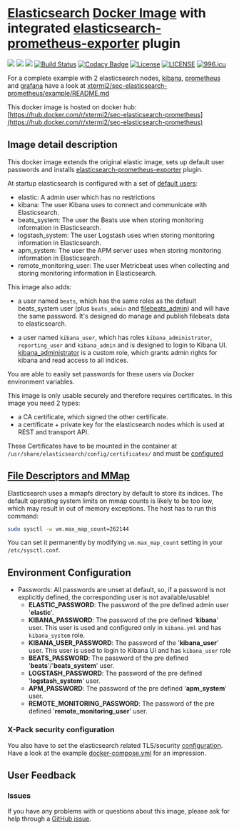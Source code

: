 # [Elasticsearch](https://www.elastic.co/products/elasticsearch) [Docker Image](https://www.docker.elastic.co/) with integrated [elasticsearch-prometheus-exporter](https://github.com/vvanholl/elasticsearch-prometheus-exporter) plugin

[![](https://images.microbadger.com/badges/version/xtermi2/sec-elasticsearch-prometheus.svg)](https://microbadger.com/images/xtermi2/sec-elasticsearch-prometheus)
[![](https://images.microbadger.com/badges/image/xtermi2/sec-elasticsearch-prometheus.svg)](https://microbadger.com/images/xtermi2/sec-elasticsearch-prometheus)
[![](https://images.microbadger.com/badges/commit/xtermi2/sec-elasticsearch-prometheus.svg)](https://microbadger.com/images/xtermi2/sec-elasticsearch-prometheus)
[![Build Status](https://travis-ci.org/xtermi2/sec-elasticsearch-prometheus.svg?branch=master)](https://travis-ci.org/xtermi2/sec-elasticsearch-prometheus)
[![Codacy Badge](https://api.codacy.com/project/badge/Grade/796f8f4c83704979ab757e921c79c1ca)](https://www.codacy.com/manual/xtermi2/sec-elasticsearch-prometheus?utm_source=github.com&utm_medium=referral&utm_content=xtermi2/sec-elasticsearch-prometheus&utm_campaign=Badge_Grade)
[![License](https://img.shields.io/badge/License-Apache%202.0-blue.svg)](https://opensource.org/licenses/Apache-2.0)
[![LICENSE](https://img.shields.io/badge/license-Anti%20996-blue.svg)](https://github.com/996icu/996.ICU/blob/master/LICENSE)
[![996.icu](https://img.shields.io/badge/link-996.icu-red.svg)](https://996.icu)

For a complete example with 2 elasticsearch nodes, [kibana](https://www.elastic.co/products/kibana), 
[prometheus](https://prometheus.io) and [grafana](https://grafana.com) have a look at
 [xtermi2/sec-elasticsearch-prometheus/example/README.md](https://github.com/xtermi2/sec-elasticsearch-prometheus/tree/master/example)

This docker image is hosted on docker hub: [https://hub.docker.com/r/xtermi2/sec-elasticsearch-prometheus](https://hub.docker.com/r/xtermi2/sec-elasticsearch-prometheus)

## Image detail description

This docker image extends the original elastic image, sets up default user passwords and installs 
[elasticsearch-prometheus-exporter](https://github.com/vvanholl/elasticsearch-prometheus-exporter) plugin. 

At startup elasticsearch is configured with a set of 
[default users](https://www.elastic.co/guide/en/elastic-stack-overview/current/built-in-users.html):

-   elastic: A admin user which has no restrictions
-   kibana: The user Kibana uses to connect and communicate with Elasticsearch.
-   beats_system: The user the Beats use when storing monitoring information in Elasticsearch.
-   logstash_system: The user Logstash uses when storing monitoring information in Elasticsearch.
-   apm_system: The user the APM server uses when storing monitoring information in Elasticsearch.
-   remote_monitoring_user: The user Metricbeat uses when collecting and storing monitoring information in Elasticsearch.

This image also adds:

-   a user named `beats`, which has the same roles as the default beats_system user (plus `beats_admin` and 
    [filebeats_admin](https://github.com/xtermi2/sec-elasticsearch-prometheus/tree/master/src/main/resources/config/roles.yml)) 
    and will have the same password. It's designed do manage and publish filebeats data to elasticsearch.

-   a user named `kibana_user`, which has roles `kibana_administrator`, `reporting_user` and `kibana_admin` and is designed to login to Kibana UI.
    [kibana_administrator](https://github.com/xtermi2/sec-elasticsearch-prometheus/tree/master/src/main/resources/config/roles.yml) 
    is a custom role, which grants admin rights for kibana and read access to all indices.

You are able to easily set passwords for these users via Docker environment variables.

This image is only usable securely and therefore requires certificates. In this image you need 2 types:

-   a CA certificate, which signed the other certificate.
-   a certificate + private key for the elasticsearch nodes which is used at REST and transport API.

These Certificates have to be mounted in the container at `/usr/share/elasticsearch/config/certificates/` and must be [configured](#x-pack-security-configuration) 

## [File Descriptors and MMap](https://www.elastic.co/guide/en/elasticsearch/reference/current/vm-max-map-count.html)

Elasticsearch uses a mmapfs directory by default to store its indices. The default operating system limits on mmap counts 
is likely to be too low, which may result in out of memory exceptions. The host has to run this command:

```bash
sudo sysctl -w vm.max_map_count=262144
```

You can set it permanently by modifying `vm.max_map_count` setting in your `/etc/sysctl.conf`.

## Environment Configuration

-   Passwords: All passwords are unset at default, so, if a password is not explicitly defined, the corresponding user is not available/usable! 
    -   **ELASTIC_PASSWORD**: The password of the pre defined admin user '**elastic**'.
    -   **KIBANA_PASSWORD**: The password of the pre defined '**kibana**' user. This user is used and configured only in `kibana.yml` and has `kibana_system` role.
    -   **KIBANA_USER_PASSWORD**: The password of the '**kibana_user**' user. This user is used to login to Kibana UI and has `kibana_user` role
    -   **BEATS_PASSWORD**: The password of the pre defined '**beats**'/'**beats_system**' user.
    -   **LOGSTASH_PASSWORD**: The password of the pre defined '**logstash_system**' user.
    -   **APM_PASSWORD**: The password of the pre defined '**apm_system**' user.
    -   **REMOTE_MONITORING_PASSWORD**: The password of the pre defined '**remote_monitoring_user**' user.

### X-Pack security configuration

You also have to set the elasticsearch related TLS/security [configuration](https://www.elastic.co/guide/en/elasticsearch/reference/current/security-settings.html).
Have a look at the example [docker-compose.yml](https://github.com/xtermi2/sec-elasticsearch-prometheus/tree/master/example/docker-compose.yml) for an impression.

## User Feedback

### Issues

If you have any problems with or questions about this image, please ask for help through a [GitHub issue](https://github.com/xtermi2/sec-elasticsearch-prometheus/issues).
